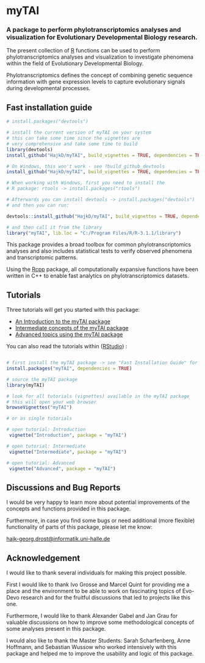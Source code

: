 myTAI
=====

### A package to perform phylotranscriptomics analyses and visualization for Evolutionary Developmental Biology research.

The present collection of [R](http://cran.r-project.org/) functions can be used to perform phylotranscriptomics 
analyses and visualization to investigate phenomena within the field of Evolutionary Developmental Biology.
    
Phylotranscriptomics defines the concept of combining genetic sequence information with 
gene expression levels to capture evolutionary signals during developmental processes.

## Fast installation guide

```r
# install.packages("devtools")

# install the current version of myTAI on your system
# this can take some time since the vignettes are
# very comprehensive and take some time to build
library(devtools)
install_github("HajkD/myTAI", build_vignettes = TRUE, dependencies = TRUE)

# On Windows, this won't work - see ?build_github_devtools
install_github("HajkD/myTAI", build_vignettes = TRUE, dependencies = TRUE)

# When working with Windows, first you need to install the
# R package: rtools -> install.packages("rtools")

# Afterwards you can install devtools -> install.packages("devtools")
# and then you can run:

devtools::install_github("HajkD/myTAI", build_vignettes = TRUE, dependencies = TRUE)

# and then call it from the library
library("myTAI", lib.loc = "C:/Program Files/R/R-3.1.1/library")

```

This package provides a broad toolbox for common phylotranscriptomics analyses and also includes statistical tests to verify observed phenomena and transcriptomic patterns.

Using the [Rcpp](http://cran.r-project.org/web/packages/Rcpp/index.html) package, 
all computationally expansive functions have been written in C++ 
to enable fast analytics on phylotranscriptomics datasets.


## Tutorials

Three tutorials will get you started with this package:

- [An Introduction to the myTAI package](https://github.com/HajkD/myTAI/blob/master/vignettes/Introduction.Rmd)
- [Intermediate concepts of the myTAI package](https://github.com/HajkD/myTAI/blob/master/vignettes/Intermediate.Rmd)
- [Advanced topics using the myTAI package](https://github.com/HajkD/myTAI/blob/master/vignettes/Advanced.Rmd)


You can also read the tutorials within ([RStudio](http://www.rstudio.com/)) :

```r

# first install the myTAI package -> see "Fast Installation Guide" for the current development version
install.packages("myTAI", dependencies = TRUE)

# source the myTAI package
library(myTAI)

# look for all tutorials (vignettes) available in the myTAI package
# this will open your web browser
browseVignettes("myTAI")

# or as single tutorials

# open tutorial: Introduction
 vignette("Introduction", package = "myTAI")

# open tutorial: Intermediate
 vignette("Intermediate", package = "myTAI")

# open tutorial: Advanced
 vignette("Advanced", package = "myTAI")


```


## Discussions and Bug Reports

I would be very happy to learn more about potential improvements of the concepts and functions
provided in this package.

Furthermore, in case you find some bugs or need additional (more flexible) functionality of parts
of this package, please let me know:

hajk-georg.drost@informatik.uni-halle.de


## Acknowledgement

I would like to thank several individuals for making this project possible.

First I would like to thank Ivo Grosse and Marcel Quint for providing me a place
and the environment to be able to work on fascinating topics of Evo-Devo research and for the
fruitful discussions that led to projects like this one.

Furthermore, I would like to thank Alexander Gabel and Jan Grau for valuable discussions
on how to improve some methodological concepts of some analyses present in this package.

I would also like to thank the Master Students: Sarah Scharfenberg, Anne Hoffmann, and Sebastian Wussow
who worked intensively with this package and helped me to improve the usability and logic of this package.



